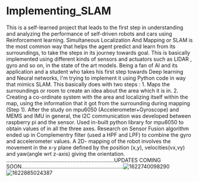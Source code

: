 # Implementing_SLAM
This is a self-learned project that leads to the first step in understanding and analyzing the performance of self-driven robots and cars using Reinforcement learning. Simultaneous Localization And Mapping or SLAM is the most common way that helps the agent predict and learn from its surroundings, to take the steps in its journey towards goal. This is basically implemented using different kinds of sensors and actuators such as LIDAR , gyro and so on, in the state of the art models. Being a fan of AI and its application and a student who takes his first step towards Deep learning and Neural networks, I'm trying to implement it using Python code in way that mimics SLAM. This basically does with two steps : 1. Maps the surroundings or room to create an idea about the area which it is in.   2.  Creating a co-ordinate system with the area and localizing itself within the map, using the information that it got from the surrounding during mapping (Step 1).
After the study on mpu6050 (Accelerometer+Gyroscope) and MEMS and IMU in general, the I2C communication was developed between raspberry pi and the sensor. Used in-built python library for mpu6050 to obtain values of in all the three axes. 
Research on Sensor Fusion algorithm ended up in Complementry filter (used a HPF and LPF) to combine the gyro and accelerometer values.
A 2D- mapping of the robot involves the movement in the x-y plane defined by the position (x,y), velocities(vx,vy) and yaw(angle wrt z-axis) giving the orientation.
........................................................................UPDATES COMING SOON....................................................................![1622740098290](https://user-images.githubusercontent.com/61682876/121820133-2711ff00-cce5-11eb-8e3e-27f414f44afa.jpg)
![1622885024387](https://user-images.githubusercontent.com/61682876/121820134-28432c00-cce5-11eb-9474-b1e79aa9330f.jpg)
